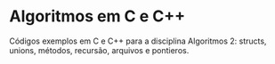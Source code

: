 # Algoritmos em C e C++
Códigos exemplos em C e C++ para a disciplina Algoritmos 2: structs, unions, métodos, recursão, arquivos e pontieros.
